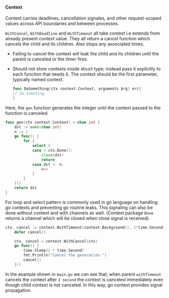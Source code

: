 #### Context

Context carries deadlines, cancellation signales, and other request-scoped values across API boundaries and between processes.

`WithCancel`, `WithDeadline` and `WithTimeout` all take context i.e extends from already present context value. They all return a cancel function which cancels the child and its children. Also stops any asoociated times.

- Failing to cancel the context will leak the child and its children until the parent is canceled or the timer fires.

- Should not store contexts inside struct type; instead pass it explicitly to each function that needs it. The context should be the first parameter, typically named context.

  ```go
  func DoSomething(ctx context.Context, arguments Arg) err{
  // do someting
  }
  ```

Here, the `gen` function generates the integer until the context passed to the function is canceled.

```go
func gen(ctx context.Context) <-chan int {
	dst := make(chan int)
	n := 1
	go func() {
		for {
			select {
			case <-ctx.Done():
				close(dst)
				return
			case dst <- n:
				n++
			}
		}
	}()
	return dst
}

```

For loop and select pattern is commonly used in go language on handling go contexts and preventing go routine leaks. This signaling can also be done without context and with channels as well. (Context package `Done` returns a channel which will be closed when close signal is received).

```go
ctx, cancel := context.WithTimeout(context.Background(), 1*time.Second)
	defer cancel()

	ctx, cancel = context.WithCancel(ctx)
	go func() {
		time.Sleep(2 * time.Second)
		fmt.Println("Cancel the generation.")
		cancel()
	}()

```

In the example shown in `main.go` we can see that; when parent `withTimeout` cancels the context after `1 second` the context is canceled immediately even though child context is not canceled. In this way, go context provides signal propagation.
